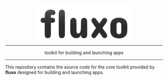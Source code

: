 <p align="center">
  <img
    src="https://raw.githubusercontent.com/fluxo-dev/.github/main/assets/fluxo-banner.webp"
    width="300px"
    alt="" />
</p>

---

<p align="center">
  toolkit for building and launching apps
</p>

---

This repository contains the source code for the core toolkit provided by **fluxo** designed for building and launching apps.
